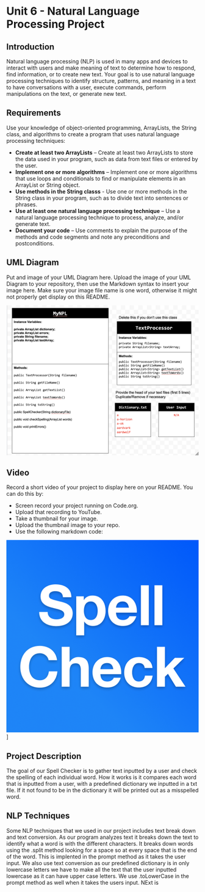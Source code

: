 # Unit 6 - Natural Language Processing Project

## Introduction

Natural language processing (NLP) is used in many apps and devices to interact with users and make meaning of text to determine how to respond, find information, or to create new text. Your goal is to use natural language processing techniques to identify structure, patterns, and meaning in a text to have conversations with a user, execute commands, perform manipulations on the text, or generate new text.

## Requirements

Use your knowledge of object-oriented programming, ArrayLists, the String class, and algorithms to create a program that uses natural language processing techniques:

- **Create at least two ArrayLists** – Create at least two ArrayLists to store the data used in your program, such as data from text files or entered by the user.
- **Implement one or more algorithms** – Implement one or more algorithms that use loops and conditionals to find or manipulate elements in an ArrayList or String object.
- **Use methods in the String classs** - Use one or more methods in the String class in your program, such as to divide text into sentences or phrases.
- **Use at least one natural language processing technique** – Use a natural language processing technique to process, analyze, and/or generate text.
- **Document your code** – Use comments to explain the purpose of the methods and code segments and note any preconditions and postconditions.

## UML Diagram

Put and image of your UML Diagram here. Upload the image of your UML Diagram to your repository, then use the Markdown syntax to insert your image here. Make sure your image file name is one word, otherwise it might not properly get display on this README.

![UML Diagram for my project](UML.png)

## Video

Record a short video of your project to display here on your README. You can do this by:

- Screen record your project running on Code.org.
- Upload that recording to YouTube.
- Take a thumbnail for your image.
- Upload the thumbnail image to your repo.
- Use the following markdown code:

[![Thumbnail for my projet](Thumbnail.png)]([https://youtu.be/rzclmB2mAmI)]

## Project Description

The goal of our Spell Checker is to gather text inputted by a user and check the spelling of each individual word. How it works is it compares each word that is inputted from a user, with a predefined dictionary we inputted in a txt file. If it not found to be in the dictionary it will be printed out as a misspelled word. 

## NLP Techniques

Some NLP techniques that we used in our project includes text break down  and text conversion. As our program analyzes text it breaks down the text to identify what a word is with the different characters. It breaks down words using the .split method looking for a space so at every space that is the end of the word. This is implented in the prompt method as it takes the user input. We also use text conversion as our predefined dictionary is in only lowercase letters we have to make all the text that the user inputted lowercase as it can have upper case letters. We use .toLowerCase in the prompt method as well when it takes the users input. NExt is 
